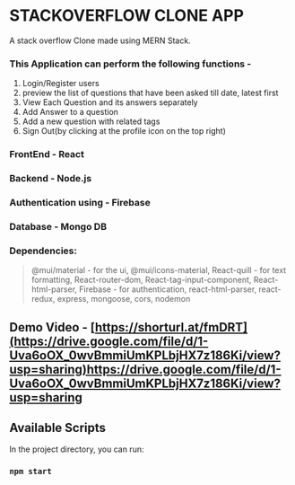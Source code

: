 # STACKOVERFLOW CLONE APP
A stack overflow Clone made using MERN Stack.

### This Application can perform the following functions - 
1. Login/Register users
2. preview the list of questions that have been asked till date, latest first
3. View Each Question and its answers separately
4. Add Answer to a question
5. Add a new question with related tags
6. Sign Out(by clicking at the profile icon on the top right)

### FrontEnd - React
### Backend - Node.js
### Authentication using - Firebase
### Database - Mongo DB

### Dependencies:
> @mui/material - for the ui, 
> @mui/icons-material, 
> React-quill - for text formatting, 
> React-router-dom,
> React-tag-input-component, 
> React-html-parser, 
> Firebase - for authentication,
> react-html-parser,
> react-redux,
> express,
> mongoose,
> cors,
> nodemon

## Demo Video - [https://shorturl.at/fmDRT](https://drive.google.com/file/d/1-Uva6oOX_0wvBmmiUmKPLbjHX7z186Ki/view?usp=sharing)https://drive.google.com/file/d/1-Uva6oOX_0wvBmmiUmKPLbjHX7z186Ki/view?usp=sharing



## Available Scripts

In the project directory, you can run:

### `npm start`




